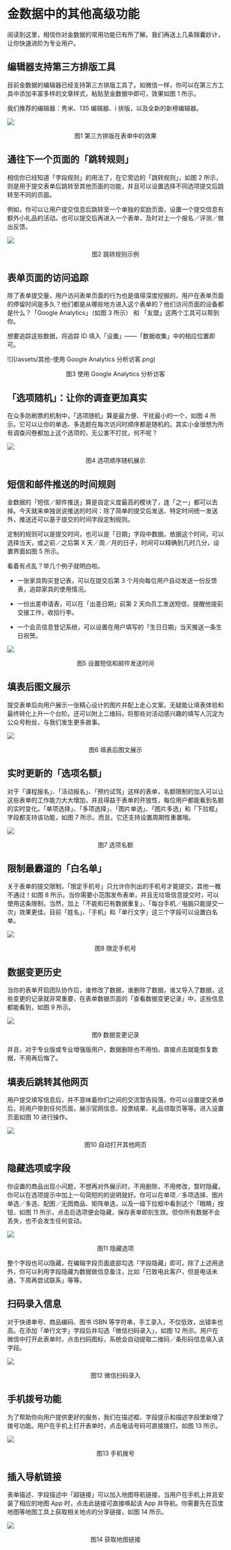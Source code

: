 # 金数据中的其他高级功能

阅读到这里，相信你对金数据的常用功能已有所了解。我们再送上几条锦囊妙计，让你快速进阶为专业用户。

## 编辑器支持第三方排版工具

目前金数据的编辑器已经支持第三方排版工具了。如微信一样，你可以在第三方工具中添加丰富多样的文章样式，粘贴至金数据中即可，效果如图 1 所示。

我们推荐的编辑器：秀米、135 编辑器、i 排版，以及全新的新榜编辑器。

![](/assets/其他-第三方排版在表单中的效果.png)

<center>图1 第三方排版在表单中的效果</center>

## 通往下一个页面的「跳转规则」

相信你已经知道「字段规则」的用法了，在它旁边的「跳转规则」，如图 2 所示，则是用于提交表单后跳转至其他页面的功能，并且可以设置选择不同选项提交后跳转至不同的页面。

例如，你可以让用户提交信息后跳转至一个单独的奖励页面，设置一个提交信息有额外小礼品的活动。也可以提交后再进入一个表单，及时对上一个报名／评测／做出反馈。

![](/assets/其他-跳转规则示例.png)

<center>图2 跳转规则示例</center>

## 表单页面的访问追踪

除了表单提交量，用户访问表单页面的行为也是值得深度挖掘的，用户在表单页面的停留时间是多久？他们都是从哪些地方进入这个表单的？他们访问页面的设备都是什么？「Google Analytics」（如图 3 所示） 和 「友盟」这两个工具可以帮到你。

想要追踪这些数据，将追踪 ID 填入「设置」——「数据收集」中的相应位置即可。

![](/assets/其他-使用 Google Analytics 分析访客.png)

<center>图3 使用 Google Analytics 分析访客</center>

## 「选项随机」：让你的调查更加真实

在众多防刷票的机制中，「选项随机」算是最方便、干扰最小的一个，如图 4 所示。它可以让你的单选、多选题在每次访问时顺序都是随机的。其实小金很想为所有调查问卷都加上这个选项的，无公害不打扰，何不呢？

![](/assets/其他-选项顺序随机展示.png)

<center>图4 选项顺序随机展示</center>

## 短信和邮件推送的时间规则

金数据的「短信／邮件推送」算是自定义度最高的模块了，连「之一」都可以去掉。今天就来单独说说推送的时间：除了简单的提交后发送、特定时间统一发送外，推送还可以基于提交的时间字段定制规则。

定制的规则可以是提交时间，也可以是「日期」字段中数据。依据这个时间，可以选择当天，或之前／之后第 X 天／周／月的日子，时间可以精确到几时几分，设置界面如图 5 所示。

看着有点乱？举几个例子就明白啦。

* 一张家具购买登记表，可以在提交后第 3 个月向每位用户自动发送一份反馈表，追踪家具的使用情况。

* 一份出差申请表，可以在「出差日期」前第 2 天向员工发送短信，提醒他提前交接工作，收拾行李。

* 一个会员信息登记系统，可以设置在用户填写的「生日日期」当天推送一条生日祝贺。


![](/assets/其他-设置短信和邮件发送时间.png)

<center>图5 设置短信和邮件发送时间</center>

## 填表后图文展示
提交表单后向用户展示一张精心设计的图片并配上走心文案，无疑能让填表体验和最终转化上升一个台阶。还可以附上二维码，将那些对活动感兴趣的填写人沉淀为公众号粉丝，与我们发生更多故事。

![](/assets/其他-填表后图文展示.png)

<center>图6 填表后图文展示</center>

## 实时更新的「选项名额」

对于「课程报名」、「活动报名」、「预约试驾」这样的表单，名额限制的加入可以让这些表单的工作能力大大增加，并且得益于表单的开放性，每位用户都能看到名额的实时变化。「单项选择」、「多项选择」、「图片单选」、「图片多选」和「下拉框」字段都支持该功能，如图 7 所示。而且，它还支持设置周期性重置哦。

![](/assets/其他-选项名额.png)

<center>图7 选项名额</center>

## 限制最霸道的「白名单」

关于表单的提交限制，「限定手机号」只允许你列出的手机号才能提交，其他一概不通过！如图 8 所示。当你需要小范围发布表单，并且无垃圾信息提交时，可以使用这条限制，当然，加上「不能和已有数据重复」、「每台手机／电脑只能提交一次」效果更佳。目前「姓名」、「手机」和「单行文字」这三个字段可以设置白名单。

![](/assets/其他-限定手机号.png)

<center>图8 限定手机号</center>

## 数据变更历史

当你的表单开启团队协作后，谁修改了数据，谁删除了数据，谁又导入了数据，这些变更的记录就非常重要，在表单数据页面的「查看数据变更记录」中，这些信息都能看到，如图 9 所示。

![](/assets/其他-数据变更记录.png)

<center>图9 数据变更记录</center>

并且，对于专业版或专业增强版用户，数据删除也不用怕，直接点击就能恢复数据，不用再后悔了。

## 填表后跳转其他网页

用户提交填写信息后，并不意味着你们之间的交流暂告段落。你可以设置提交表单后，将用户带到任何页面，展示官网信息、投票结果、礼品领取页等等。进入设置页面如图 10 进行操作。

![](/assets/其他-自动打开其他网页.png)

<center>图10 自动打开其他网页</center>

## 隐藏选项或字段

你设置的商品出现小问题，不想再对外展示时，不用删除，不用修改，暂时隐藏，你可以在选项提示中加上一句简短的的说明就好。你可以在单项／多项选择、图片单选／多选、配图／无图商品、矩阵单选，以及一级下拉框中看到这个「眼睛」按钮，如图 11 所示，点击后选项便会隐藏，保存表单即刻生效。但你所有数据不会丢失，也不会发生任何变动。

![](/assets/其他-隐藏选项.png)

<center>图11 隐藏选项</center>

整个字段也可以隐藏，在编辑字段页面底部勾选「字段隐藏」即可。除了上述用途外，你可以利用字段隐藏为数据做信息备注，比如「已致电此客户，但是电话未通，下周再尝试联系」等等。

## 扫码录入信息
对于快递单号、商品编码、图书 ISBN 等字符串，手工录入，不仅低效，出错率也高。在添加「单行文字」字段后并勾选「微信扫码录入」，如图 12 所示。用户在微信中打开此表单时，点击扫码图标，系统会自动提取二维码／条形码信息填入该字段。

![](/assets/其他-扫码录入.png)

<center>图12 微信扫码录入</center>

## 手机拨号功能
为了帮助你向用户提供更好的服务，我们在描述框、字段提示和描述字段里新增了拨号功能。用户在手机上打开表单时，点击电话号码可直接拨打。如图 13 所示。

![](/assets/其他-手机拨号.png)

<center>图13 手机拨号</center>

## 插入导航链接
表单描述、字段描述中「超链接」可以加入地图导航链接，当用户在手机上并且安装了相应的地图 App 时，点击此链接可直接唤起该 App 并导航。你需要先在百度地图等地图工具上获取相关地点的分享链接，如图 14 所示。

![](/assets/其他-地图链接.png)

<center>图14 获取地图链接</center>